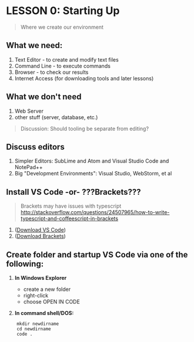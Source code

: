 # LESSON 0: Starting Up

> Where we create our environment

## What we need:    

1. Text Editor - to create and modify text files
2. Command Line - to execute commands
3. Browser - to check our results 
4. Internet Access (for downloading tools and later lessons)


## What we don't need    

1. Web Server
2. other stuff (server, database, etc.)

> Discussion: Should tooling be separate from editing?


## Discuss editors    

1. Simpler Editors: SubLime and Atom and Visual Studio Code and NotePad++ 
2. Big "Development Environments": Visual Studio, WebStorm, et al


## Install VS Code -or- ???Brackets???

> Brackets may have issues with typescript <http://stackoverflow.com/questions/24507965/how-to-write-typescript-and-coffeescript-in-brackets>

1. ([Download VS Code](http://code.visualstudio.com/))
1. ([Download Brackets](????))


## Create folder and startup VS Code via one of the following:

1. **In Windows Explorer**
    - create a new folder   
    - right-click   
    - choose OPEN IN CODE   
            
2. **In command shell/DOS:**  
```DOS
    mkdir newdirname     
    cd newdirname    
    code .
```   


